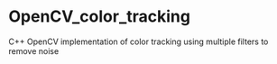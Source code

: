 # OpenCV_color_tracking
C++ OpenCV implementation of color tracking using multiple filters to remove noise
